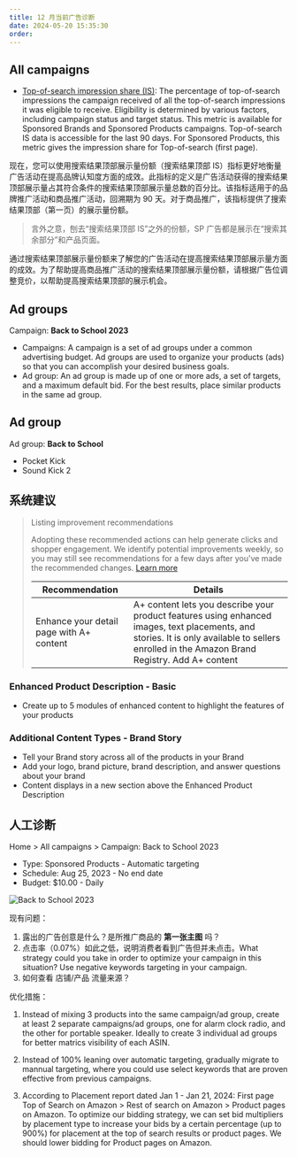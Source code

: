 ```yaml
---
title: 12 月当前广告诊断
date: 2024-05-20 15:35:30
order: 
---
```


## All campaigns

- [Top-of-search impression share (IS)](https://advertising.amazon.com/zh-cn/resources/whats-new/top-of-search-impression-share-metric): The percentage of top-of-search impressions the campaign received of all the top-of-search impressions it was eligible to receive. Eligibility is determined by various factors, including campaign status and target status. This metric is available for Sponsored Brands and Sponsored Products campaigns. Top-of-search IS data is accessible for the last 90 days. For Sponsored Products, this metric gives the impression share for Top-of-search (first page).

现在，您可以使用搜索结果顶部展示量份额（搜索结果顶部 IS）指标更好地衡量广告活动在提高品牌认知度方面的成效。此指标的定义是广告活动获得的搜索结果顶部展示量占其符合条件的搜索结果顶部展示量总数的百分比。该指标适用于的品牌推广活动和商品推广活动，回溯期为 90 天。对于商品推广，该指标提供了搜索结果顶部（第一页）的展示量份额。

> 言外之意，刨去“搜索结果顶部 IS”之外的份额，SP 广告都是展示在“搜索其余部分”和产品页面。

通过搜索结果顶部展示量份额来了解您的广告活动在提高搜索结果顶部展示量方面的成效。为了帮助提高商品推广活动的搜索结果顶部展示量份额，请根据广告位调整竞价，以帮助提高搜索结果顶部的展示机会。

## Ad groups

Campaign: **Back to School 2023**

- Campaigns: A campaign is a set of ad groups under a common advertising budget. Ad groups are used to organize your products (ads) so that you can accomplish your desired business goals.
- Ad group: An ad group is made up of one or more ads, a set of targets, and a maximum default bid. For the best results, place similar products in the same ad group.

## Ad group

Ad group: **Back to School**

- Pocket Kick
- Sound Kick 2

## 系统建议

> Listing improvement recommendations
>
> Adopting these recommended actions can help generate clicks and shopper engagement. We identify potential improvements weekly, so you may still see recommendations for a few days after you've made the recommended changes. [Learn more](https://advertising.amazon.com/help/GXAMM4S99TTG2Y57)
>
> | Recommendation                           | Details                                                                                                                                                                                       |
> | ---------------------------------------- | --------------------------------------------------------------------------------------------------------------------------------------------------------------------------------------------- |
> | Enhance your detail page with A+ content | A+ content lets you describe your product features using enhanced images, text placements, and stories. It is only available to sellers enrolled in the Amazon Brand Registry. Add A+ content |

### Enhanced Product Description - Basic

- Create up to 5 modules of enhanced content to highlight the features of your products

### Additional Content Types - Brand Story

- Tell your Brand story across all of the products in your Brand
- Add your logo, brand picture, brand description, and answer questions about your brand
- Content displays in a new section above the Enhanced Product Description

## 人工诊断

Home > All campaigns > Campaign: Back to School 2023

- Type: Sponsored Products - Automatic targeting
- Schedule: Aug 25, 2023 - No end date
- Budget: $10.00 - Daily

![Back to School 2023](https://image.marapython.com//image-20231212105802463.png)

现有问题：

1. 露出的广告创意是什么？是所推广商品的 **第一张主图** 吗？
2. 点击率（0.07%）如此之低，说明消费者看到广告但并未点击。What strategy could you take in order to optimize your campaign in this situation? Use negative keywords targeting in your campaign.
3. 如何查看 店铺/产品 流量来源？

优化措施：

1. Instead of mixing 3 products into the same campaign/ad group, create at least 2 separate campaigns/ad groups, one for alarm clock radio, and the other for portable speaker. Ideally to create 3 individual ad groups for better matrics visibility of each ASIN.

2. Instead of 100% leaning over automatic targeting, gradually migrate to mannual targeting, where you could use select keywords that are proven effective from previous campaigns.

3. According to Placement report dated Jan 1 - Jan 21, 2024: First page Top of Search on Amazon > Rest of search on Amazon > Product pages on Amazon. To optimize our bidding strategy, we can set bid multipliers by placement type to increase your bids by a certain percentage (up to 900%) for placement at the top of search results or product pages. We should lower bidding for Product pages on Amazon.
